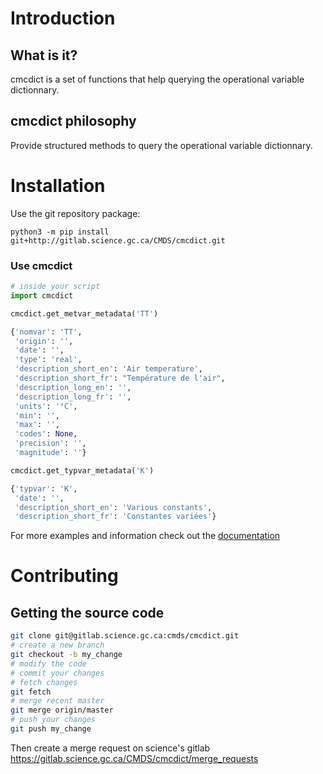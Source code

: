 # Introduction

## What is it?

cmcdict is a set of functions that help querying the operational variable dictionnary.

## cmcdict philosophy

Provide structured methods to query the operational variable dictionnary.


# Installation

Use the git repository package:

    python3 -m pip install git+http://gitlab.science.gc.ca/CMDS/cmcdict.git

### Use cmcdict

``` python
# inside your script
import cmcdict

cmcdict.get_metvar_metadata('TT')

{'nomvar': 'TT',
 'origin': '',
 'date': '',
 'type': 'real',
 'description_short_en': 'Air temperature',
 'description_short_fr': "Température de l'air",
 'description_long_en': '',
 'description_long_fr': '',
 'units': '°C',
 'min': '',
 'max': '',
 'codes': None,
 'precision': '',
 'magnitude': ''}

cmcdict.get_typvar_metadata('K')

{'typvar': 'K',
 'date': '',
 'description_short_en': 'Various constants',
 'description_short_fr': 'Constantes variées'}
```

For more examples and information check out the [documentation](https://web.science.gc.ca/~spst900/cmcdict/master/index.html)

# Contributing

## Getting the source code

``` bash
git clone git@gitlab.science.gc.ca:cmds/cmcdict.git
# create a new branch
git checkout -b my_change
# modify the code
# commit your changes
# fetch changes
git fetch
# merge recent master
git merge origin/master
# push your changes
git push my_change
```

Then create a merge request on science\'s gitlab
<https://gitlab.science.gc.ca/CMDS/cmcdict/merge_requests>

